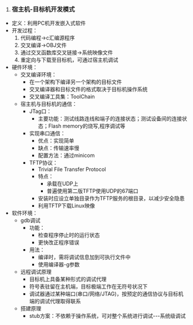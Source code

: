 1. ### 宿主机-目标机开发模式
* 定义：利用PC机开发嵌入式软件
* 开发过程：
  1. 代码编程->c汇编源程序
  2. 交叉编译->OBJ文件
  3. 通过交叉函数库交叉链接->系统映像文件
  4. 重定向与下载至目标机，可通过宿主机调试
* 硬件环境：
  * 交叉编译环境：
    * 在一个架构下编译另一个架构的目标文件
    * 交叉编译器和目标文件的格式取决于目标机操作系统
    * 交叉编译工具集：ToolChain
  * 宿主机与目标机的通信：
    * JTag口：
      * 主要功能：测试线路连线和端子的连接状态；测试设备间的连接状态；Flash memory的烧写,程序调试等
    * 实现串口通信：
      * 优点：实现简单
      * 缺点：传输速率慢
      * 配置方法：通过minicom
    * TFTP协议：
      * Trivial File Transfer Protocol
      * 特点：
        * 承载在UDP上
        * 普遍使用第二版TFTP使用UDP的67端口
      * 安装时应设立单独目录作为TFTP服务的根目录，以减少安全隐患
      * 利用TFTP下载Linux映像
* 软件环境：
  * gdb调试
    * 功能：
      * 检查程序停止时的运行状态
      * 更快改正程序错误
    * 用法：
      * 编译时，需将调试信息加到可执行文件中
      * 使用编译器-g参数
  * 远程调试原理
    * 目标机上具备某种形式的调试代理
    * 符号表驻留在主机端，目标极端工作在无符号状况下
    * 调试器通过某种端口(串口/网络/JTAG)，按预定的通信协议与目标机端的调试代理取得联系
  * 搭建原理
    * stub方案：不依赖于操作系统，可对整个系统进行调试---系统级调试